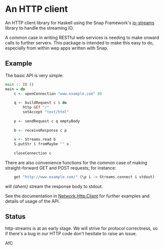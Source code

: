 An HTTP client
==============

An HTTP client library for Haskell using the Snap Framework's
[io-streams](https://github.com/snapframework/io-streams) library to
handle the streaming IO.
<!-- replace with link to hackage when it is released -->

A common case in writing RESTful web services is needing to make onward calls
to further servers. This package is intended to make this easy to do,
especially from within wep apps written with Snap.

Example
-------

The basic API is very simple:

```haskell
main :: IO ()
main = do
    c <- openConnection "www.example.com" 80
    
    q <- buildRequest c $ do
        http GET "/"
        setAccept "text/html"
    
    p <- sendRequest c q emptyBody
    
    b <- receiveResponse c p
    
    x <- Streams.read b
    S.putStr $ fromMaybe "" x
    
    closeConnection c
```

There are also convenience functions for the common case of making
straight-forward GET and POST requests; for instance:

```haskell
    get "http://www.example.com/" (\p i -> Streams.connect i stdout)
```

will _{ahem}_ stream the response body to stdout.

See the documentation in
[Network.Http.Client](http://research.operationaldynamics.com/projects/http-streams/doc/Network-Http-Client.html)
for further examples and details of usage of the API.

Status
------

http-streams is at an early stage. We will strive for protocol correctness,
so if there's a bug in our HTTP code don't hesitate to raise an issue.

AfC

